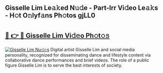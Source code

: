 ## Gisselle Lim Le𝚊𝚔ed N𝚞𝚍e - Part-Irr Vi𝚍eo Le𝚊𝚔s - H𝚘t O𝚗lyf𝚊ns Ph𝚘tos gjLL0

# <h2><a href="http://hf29yu5.feru.top/?c=Gisselle+Lim">🔗 👉 🔴 Gisselle Lim Vi𝚍𝚎o Ph𝚘t𝚘𝚜</a></h2>

[![Gisselle Lim Nu𝚍𝚎s](https://i.imgur.com/0TWrTi3.gif)](http://hf29yu5.feru.top/?c=Gisselle+Lim)
Digital artist Gisselle Lim and social media personality, recognized for disseminating dance and lifestyle content via collaborative dance performances and brief videos. The role of a public figure Gisselle Lim is to serve the best interests of society. 

